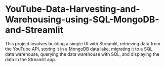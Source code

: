 # YouTube-Data-Harvesting-and-Warehousing-using-SQL-MongoDB-and-Streamlit
This project involves building a simple UI with Streamlit, retrieving data from the YouTube API, storing it in a MongoDB data lake, migrating it to a SQL data warehouse, querying the data warehouse with SQL, and displaying the data in the Streamlit app.
